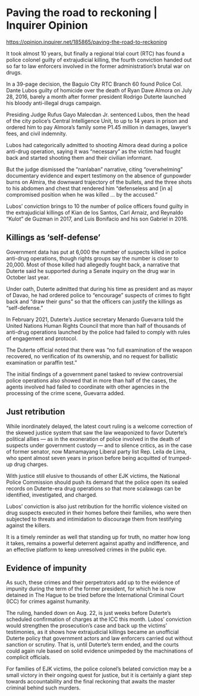 # Paving the road to reckoning | Inquirer Opinion

https://opinion.inquirer.net/185865/paving-the-road-to-reckoning



It took almost 10 years, but finally a regional trial court (RTC) has found a police colonel guilty of extrajudicial killing, the fourth conviction handed out so far to law enforcers involved in the former administration’s brutal war on drugs.

In a 39-page decision, the Baguio City RTC Branch 60 found Police Col. Dante Lubos guilty of homicide over the death of Ryan Dave Almora on July 28, 2016, barely a month after former president Rodrigo Duterte launched his bloody anti-illegal drugs campaign.

Presiding Judge Rufus Gayo Malecdan Jr. sentenced Lubos, then the head of the city police’s Central Intelligence Unit, to up to 14 years in prison and ordered him to pay Almora’s family some P1.45 million in damages, lawyer’s fees, and civil indemnity.

Lubos had categorically admitted to shooting Almora dead during a police anti-drug operation, saying it was “necessary” as the victim had fought back and started shooting them and their civilian informant. 

But the judge dismissed the “nanlaban” narrative, citing “overwhelming” documentary evidence and expert testimony on the absence of gunpowder burns on Almira, the downward trajectory of the bullets, and the three shots to his abdomen and chest that rendered him “defenseless and [in a] compromised position when he was killed … by the accused.”

Lubos’ conviction brings to 10 the number of police officers found guilty in the extrajudicial killings of Kian de los Santos, Carl Arnaiz, and Reynaldo “Kulot” de Guzman in 2017, and Luis Bonifacio and his son Gabriel in 2016.



##  Killings as ‘self-defense’



Government data has put at 6,000 the number of suspects killed in police anti-drug operations, though rights groups say the number is closer to 20,000. Most of those killed had allegedly fought back, a narrative that Duterte said he supported during a Senate inquiry on the drug war in October last year.

Under oath, Duterte admitted that during his time as president and as mayor of Davao, he had ordered police to “encourage” suspects of crimes to fight back and “draw their guns” so that the officers can justify the killings as “self-defense.”

In February 2021, Duterte’s Justice secretary Menardo Guevarra told the United Nations Human Rights Council that more than half of thousands of anti-drug operations launched by the police had failed to comply with rules of engagement and protocol. 

The Duterte official noted that there was “no full examination of the weapon recovered, no verification of its ownership, and no request for ballistic examination or paraffin test.”

The initial findings of a government panel tasked to review controversial police operations also showed that in more than half of the cases, the agents involved had failed to coordinate with other agencies in the processing of the crime scene, Guevarra added.



##  Just retribution



While inordinately delayed, the latest court ruling is a welcome correction of the skewed justice system that saw the law weaponized to favor Duterte’s political allies — as in the exoneration of police involved in the death of suspects under government custody — and to silence critics, as in the case of former senator, now Mamamayang Liberal party list Rep. Leila de Lima, who spent almost seven years in prison before being acquitted of trumped-up drug charges.

With justice still elusive to thousands of other EJK victims, the National Police Commission should push its demand that the police open its sealed records on Duterte-era drug operations so that more scalawags can be identified, investigated, and charged.

Lubos’ conviction is also just retribution for the horrific violence visited on drug suspects executed in their homes before their families, who were then subjected to threats and intimidation to discourage them from testifying against the killers.

It is a timely reminder as well that standing up for truth, no matter how long it takes, remains a powerful deterrent against apathy and indifference, and an effective platform to keep unresolved crimes in the public eye.



##  Evidence of impunity



As such, these crimes and their perpetrators add up to the evidence of impunity during the term of the former president, for which he is now detained in The Hague to be tried before the International Criminal Court (ICC) for crimes against humanity.

The ruling, handed down on Aug. 22, is just weeks before Duterte’s scheduled confirmation of charges at the ICC this month. Lubos’ conviction would strengthen the prosecution’s case and back up the victims’ testimonies, as it shows how extrajudicial killings became an unofficial Duterte policy that government actors and law enforcers carried out without sanction or scrutiny. That is, until Duterte’s term ended, and the courts could again rule based on solid evidence unimpeded by the machinations of complicit officials.

For families of EJK victims, the police colonel’s belated conviction may be a small victory in their ongoing quest for justice, but it is certainly a giant step towards accountability and the final reckoning that awaits the master criminal behind such murders.
